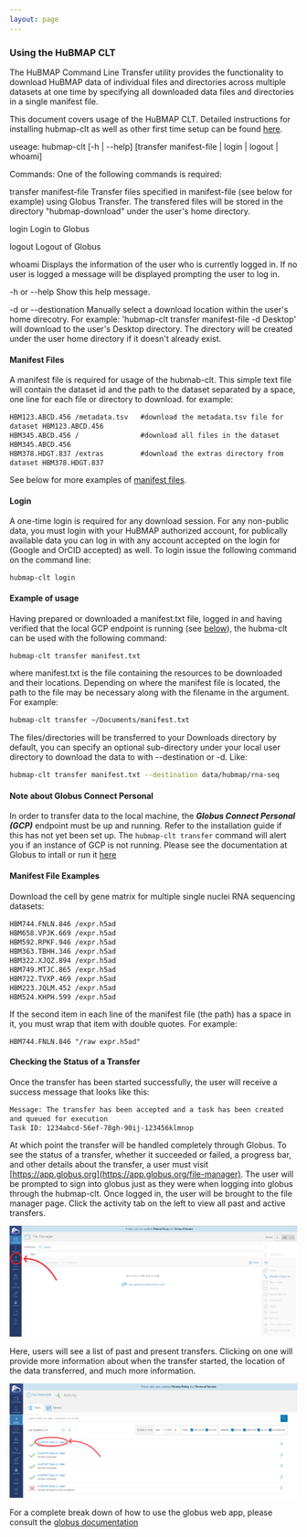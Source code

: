 ```yaml
---
layout: page
---
```

### Using the HuBMAP CLT


The HuBMAP Command Line Transfer utility provides the functionality to download HuBMAP data of individual files and directories across multiple datasets at one time by specifying all downloaded data files and directories in a single manifest file.

This document covers usage of the HuBMAP CLT. Detailed instructions for installing hubmap-clt as well as other first 
time setup can be found [here](install-hubmap-clt.html).

useage: hubmap-clt [-h | --help] [transfer manifest-file | login | logout | whoami]

Commands: One of the following commands is required:

   transfer manifest-file   Transfer files specified in manifest-file (see
                            below for example) using Globus Transfer.
			    The transfered files will be stored in the
			    directory "hubmap-download" under the user's
			    home directory.

   login                    Login to Globus

   logout 		    Logout of Globus

   whoami                   Displays the information of the user who is
                            currently logged in.  If no user is logged
                            a message will be displayed prompting the user
			    to log in.

-h or --help  Show this help message.

-d or --destionation	Manually select a download location within the user's
                        home direcotry. For example:
                          'hubmap-clt transfer manifest-file -d Desktop'
			will download to the user's Desktop directory. The 
			directory will be created under the user home directory
			if it doesn't already exist.


#### Manifest Files

A manifest file is required for usage of the hubmab-clt. This simple text file will contain the dataset id and the path
to the dataset separated by a space, one line for each file or directory to download. for example:

```
HBM123.ABCD.456 /metadata.tsv   #download the metadata.tsv file for dataset HBM123.ABCD.456
HBM345.ABCD.456 /               #download all files in the dataset HBM345.ABCD.456
HBM378.HDGT.837 /extras         #download the extras directory from dataset HBM378.HDGT.837
```
See below for more examples of [manifest files](#manfiles).

#### Login
A one-time login is required for any download session.  For any non-public data, you must login with your HuBMAP authorized account, for publically available data you can log in with any account accepted on the login for (Google and OrCID accepted) as well.  To login issue the following command on the command line:

```
hubmap-clt login
```

#### Example of usage

Having prepared or downloaded a manifest.txt file, logged in and having verified that the local GCP endpoint is running (see [below](#gcp)), the hubma-clt can be used with the following command:

```bash
hubmap-clt transfer manifest.txt
```

where manifest.txt is the file containing the resources to be downloaded and their locations. Depending on where the 
manifest file is located, the path to the file may be necessary along with the filename in the argument. For example:

```bash
hubmap-clt transfer ~/Documents/manifest.txt 
```

The files/directories will be transferred to your Downloads directory by default, you can specify an optional sub-directory under your local user directory to download the data to with --destination or -d. Like:

```bash
hubmap-clt transfer manifest.txt --destination data/hubmap/rna-seq
```


<a name="gcp"></a>

#### Note about Globus Connect Personal

In order to transfer data to the local machine, the **_Globus Connect Personal (GCP)_** endpoint must be up and running. Refer
to the installation guide if this has not yet been set up. The `hubmap-clt transfer` command will alert you if an instance of GCP is not running.  Please see the documentation at Globus to intall or run it [here](https://www.globus.org/globus-connect-personal)

<a name="manfiles"></a>

#### Manifest File Examples

Download the cell by gene matrix for multiple single nuclei RNA sequencing datasets:
```
HBM744.FNLN.846 /expr.h5ad
HBM658.VPJK.669 /expr.h5ad
HBM592.RPKF.946 /expr.h5ad
HBM363.TBHH.346 /expr.h5ad
HBM322.XJQZ.894 /expr.h5ad
HBM749.MTJC.865 /expr.h5ad
HBM722.TVXP.469 /expr.h5ad
HBM223.JQLM.452 /expr.h5ad
HBM524.KHPH.599 /expr.h5ad
```

If the second item in each line of the manifest file (the path) has a space in it, you must wrap that item with double quotes. For example:

```
HBM744.FNLN.846 "/raw expr.h5ad"
```

#### Checking the Status of a Transfer

Once the transfer has been started successfully, the user will receive a success message that looks like this: 

```
Message: The transfer has been accepted and a task has been created and queued for execution
Task ID: 1234abcd-56ef-78gh-90ij-123456klmnop
```

At which point the transfer will be handled completely through Globus. To see the status of a transfer, whether it succeeded or failed, a progress bar, and other details about the transfer, 
a user must visit [https://app.globus.org](https://app.globus.org/file-manager). The user will be prompted to sign into globus just as they were when logging 
into globus through the hubmap-clt. Once logged in, the user will be brought to the file manager page. Click the activity tab on the left to view all past and active transfers.

![Globus App File Manager Transfer Tab](images/globus_file_manager_transfer_tab.png)

Here, users will see a list of past and present transfers. Clicking on one will provide more information about when the transfer started, the location of the data transferred, and much more information. 

![Globus App Activities Page](images/globus_activities_page.PNG)

For a complete break down of how to use the globus web app, please consult the [globus documentation](https://docs.globus.org/how-to/get-started/)
